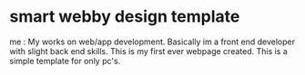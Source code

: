 # smart webby design template
me : My works on web/app development. Basically im a front end developer with slight back end skills.
This is my first ever webpage created. This is a simple template for only pc's.
